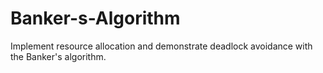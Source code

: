 # Banker-s-Algorithm
Implement resource allocation and demonstrate deadlock avoidance with the Banker's algorithm.
